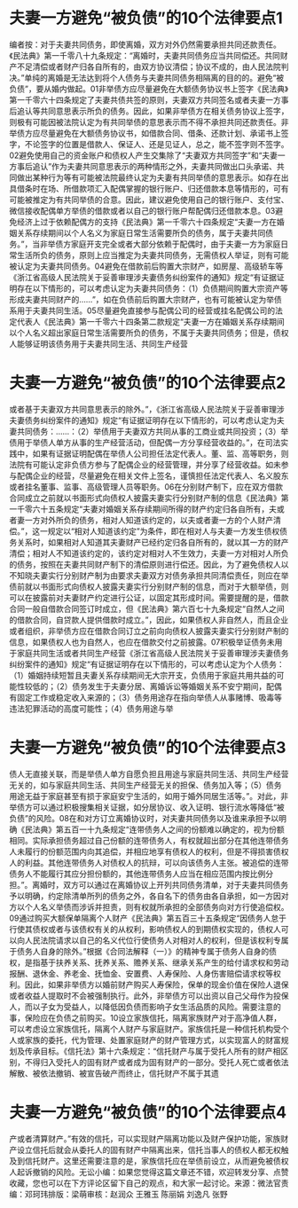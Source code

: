 # 夫妻一方避免“被负债”的10个法律要点1

编者按：对于夫妻共同债务，即使离婚，双方对外仍然需要承担共同还款责任。《民法典》第一千零八十九条规定：“离婚时，夫妻共同债务应当共同偿还。共同财产不足清偿或者财产归各自所有的，由双方协议清偿；协议不成的，由人民法院判决。”单纯的离婚是无法达到将个人债务与夫妻共同债务相隔离的目的的。避免“被负债”，要从婚内做起。01非举债方应尽量避免在大额债务协议书上签字《民法典》第一千零六十四条规定了夫妻共债共签的原则，夫妻双方共同签名或者夫妻一方事后追认等共同意思表示所负的债务。因此，如果非举债方在相关债务协议上签字，则极有可能因被法院认定为有共同举债的意思表示而不得不承担共同还款责任。非举债方应尽量避免在大额债务协议书，如借款合同、借条、还款计划、承诺书上签字，不论签字的位置是借款人、保证人、还是见证人，总之，能不签字则不签字。02避免使用自己的资金账户和债权人产生交集除了“夫妻双方共同签字”和“夫妻一方事后追认”作为夫妻共同意思表示的两种情形之外，夫妻共同做出口头承诺、共同做出某种行为等有可能被法院最终认定为夫妻有共同举债的意思表示。如存在出具借条时在场、所借款项汇入配偶掌握的银行账户、归还借款本息等情形的，可有可能被推定为有共同举债的合意。因此，建议避免使用自己的银行账户、支付宝、微信接收配偶单方举债的借款或者以自己的银行账户帮配偶归还借款本息。03避免经济上过于依赖配偶方的支持《民法典》第一千零六十四条规定“夫妻一方在婚姻关系存续期间以个人名义为家庭日常生活需要所负的债务，属于夫妻共同债务。”，当非举债方家庭开支完全或者大部分依赖于配偶时，由于夫妻一方为家庭日常生活所负的债务，原则上应当推定为夫妻共同债务，无需债权人举证，则有可能被认定为夫妻共同债务。04避免在借款前后购置大宗财产，如房屋、高级轿车等《浙江省高级人民法院关于妥善审理涉夫妻债务纠纷案件的通知》规定“有证据证明存在以下情形的，可以考虑认定为夫妻共同债务：（1）负债期间购置大宗资产等形成夫妻共同财产的……”，如在负债前后购置大宗财产，也有可能被认定为举债系用于夫妻共同生活。05尽量避免直接参与配偶公司的经营或挂名配偶公司的法定代表人《民法典》第一千零六十四条第二款规定“夫妻一方在婚姻关系存续期间以个人名义超出家庭日常生活需要所负的债务，不属于夫妻共同债务；但是，债权人能够证明该债务用于夫妻共同生活、共同生产经营

# 夫妻一方避免“被负债”的10个法律要点2

或者基于夫妻双方共同意思表示的除外。”，《浙江省高级人民法院关于妥善审理涉夫妻债务纠纷案件的通知》规定“有证据证明存在以下情形的，可以考虑认定为夫妻共同债务：……：（2）举债用于夫妻双方共同从事的工商业或共同投资；（3）举债用于举债人单方从事的生产经营活动，但配偶一方分享经营收益的。”，在司法实践中，如果有证据证明配偶在举债人公司担任法定代表人。董、监、高等职务，则法院有可能认定非负债方参与了配偶企业的经营管理，并分享了经营收益。如未参与配偶企业的经营，尽量避免在相关文件上签名，谨慎担任法定代表人、名义股东或者挂名董事、监事、高级管理人员等职务。06在分别财产制下，应在双方借款合同成立之前就以书面形式向债权人披露夫妻实行分别财产制的信息《民法典》第一千零六十五条规定“夫妻对婚姻关系存续期间所得的财产约定归各自所有，夫或者妻一方对外所负的债务，相对人知道该约定的，以夫或者妻一方的个人财产清偿。”，这一规定以“相对人知道该约定”为条件，即在相对人与夫妻一方发生债权债务关系时，如果相对人知道其夫妻财产已经约定归各自所有的，就以其一方的财产清偿；相对人不知道该约定的，该约定对相对人不生效力，夫妻一方对相对人所负的债务，按照在夫妻共同财产制下的清偿原则进行偿还。因此，为了避免债权人以不知晓夫妻实行分别财产制为由要求夫妻双方对债务承担共同清偿责任，则应在举债前就以书面形式向债权人披露夫妻实行分别财产制的信息，而对于大额举债，则可以在披露前对夫妻财产约定进行公证，以固定其形成时间。需要提醒的是，借款合同一般自借款合同签订时成立，但《民法典》第六百七十九条规定“自然人之间的借款合同，自贷款人提供借款时成立。”，因此，如果债权人非自然人，而且企业或者组织，非举债方应在借款合同订立之前向向债权人披露夫妻实行分别财产制的信息，如果债权人也为自然人，也应在借款交付之前披露。07积极举证债务未用于家庭共同生活或者共同生产经营《浙江省高级人民法院关于妥善审理涉夫妻债务纠纷案件的通知》规定“有证据证明存在以下情形的，可以考虑认定为个人债务：（1）婚姻持续短暂且夫妻关系存续期间无大宗开支，负债用于家庭共用共益的可能性较低的；（2）债务发生于夫妻分居、离婚诉讼等婚姻关系不安宁期间，配偶有固定工作或稳定收入来源的；（3）债务用途存在指向举债人从事赌博、吸毒等违法犯罪活动的高度可能性；（4）债务用途与举

# 夫妻一方避免“被负债”的10个法律要点3

债人无直接关联，而是举债人单方自愿负担且用途与家庭共同生活、共同生产经营无关的，如与家庭共同生活、共同生产经营无关的担保、债务加入等；（5）债务用途无益于家庭甚至有损于家庭安宁生活的，如用于婚外同居生活等。”。对此，非举债方可以通过积极搜集相关证据，如分居协议、收入证明、银行流水等降低“被负债”的风险。08在和对方订立离婚协议时，对夫妻共同债务以及谁来承担予以明确《民法典》第五百一十九条规定“连带债务人之间的份额难以确定的，视为份额相同。实际承担债务超过自己份额的连带债务人，有权就超出部分在其他连带债务人未履行的份额范围内向其追偿，并相应地享有债权人的权利，但是不得损害债权人的利益。其他连带债务人对债权人的抗辩，可以向该债务人主张。被追偿的连带债务人不能履行其应分担份额的，其他连带债务人应当在相应范围内按比例分担。”。离婚时，双方可以通过在离婚协议上开列共同债务清单，对于夫妻共同债务予以明确，约定除清单所列的债务之外，各自名下的债务由各自承担，如一方因对方以个人名义举债而涉诉并担责，则有权就所承担的全部债务向对方行使追偿权。09通过购买大额保单隔离个人财产《民法典》第五百三十五条规定“因债务人怠于行使其债权或者与该债权有关的从权利，影响债权人的到期债权实现的，债权人可以向人民法院请求以自己的名义代位行使债务人对相对人的权利，但是该权利专属于债务人自身的除外。”根据《合同法解释（一）》的精神专属于债务人自身的债权，是指基于扶养关系、抚养关系、赡养关系、继承关系产生的给付请求权和劳动报酬、退休金、养老金、抚恤金、安置费、人寿保险、人身伤害赔偿请求权等权利。因此，如果非举债方以婚前财产购买人寿保险，保单的现金价值在保险人退保或者收益人提取时不会被强制执行。此外，非举债方可以出资以自己父母作为投保人，而以子女为受益人，以降低因负债而影响子女生活品质的风险。需要注意的事，保险应在负债之前购买。10设立家族信托，隔离家族财产对于高净值人群，可以考虑设立家族信托，隔离个人财产与家庭财产。家族信托是一种信托机构受个人或家族的委托，代为管理、处置家庭财产的财产管理方式，以实现富人的财富规划及传承目标。《信托法》第十六条规定：“信托财产与属于受托人所有的财产相区别，不得归入受托人的固有财产或者成为固有财产的一部分。受托人死亡或者依法解散、被依法撤销、被宣告破产而终止，信托财产不属于其遗

# 夫妻一方避免“被负债”的10个法律要点4

产或者清算财产。”有效的信托，可以实现财产隔离功能以及财产保护功能，家族财产设立信托后就会从委托人的固有财产中隔离出来，信托当事人的债权人都无权触及到信托财产。这里还需要注意的是，家族信托应在举债前设立，从而避免被债权人起诉撤销的风险。无讼小编：如果您觉得这篇文章还不错，欢迎转发分享、点赞收藏，您也可以在下方评论区留下自己的观点，和大家一起讨论。来源：微法官责编：邓珂玮排版：梁萌审核：赵润众 王雅玉 陈丽娟 刘逸凡 张野

